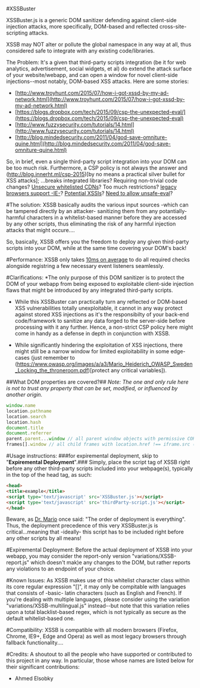 #XSSBuster

XSSBuster.js is a generic DOM sanitizer defending against client-side injection attacks, more specifically, DOM-based and reflected cross-site-scripting attacks.

XSSB may NOT alter or pollute the global namespace in any way at all, thus considered safe to integrate with any existing code/libraries.

The Problem:
It's a given that third-party scripts integration (be it for web analytics, advertisement, social widgets, et al) do extend the attack surface of your website/webapp, and can open a window for novel client-side injections--most notably, DOM-based XSS attacks. Here are some stories:
* [http://www.troyhunt.com/2015/07/how-i-got-xssd-by-my-ad-network.html](http://www.troyhunt.com/2015/07/how-i-got-xssd-by-my-ad-network.html)
* [https://blogs.dropbox.com/tech/2015/09/csp-the-unexpected-eval/](https://blogs.dropbox.com/tech/2015/09/csp-the-unexpected-eval)
* [http://www.fuzzysecurity.com/tutorials/14.html](http://www.fuzzysecurity.com/tutorials/14.html)
* [http://blog.mindedsecurity.com/2011/04/god-save-omniture-quine.html](http://blog.mindedsecurity.com/2011/04/god-save-omniture-quine.html)

So, in brief, even a single third-party script integration into your DOM can be too much risk. Furthermore, a CSP policy is not always the answer and (http://blog.innerht.ml/csp-2015)[by no means a practical silver bullet for XSS attacks]; ...breaks integrated libraries? Requiring non-trivial code changes? [Unsecure whitelisted CDNs](https://github.com/cure53/XSSChallengeWiki/wiki/H5SC-Minichallenge-3:-%22Sh*t,-it's-CSP!%22)? Too much restrictions? [legacy browsers support -IE-](http://caniuse.com/csp)? [Potential XSSIs](https://www.kittenpics.org/wp-content/uploads/2015/11/blackhat-eu-15.pdf)? [Need to allow unsafe-eval](https://blogs.dropbox.com/tech/2015/09/csp-the-unexpected-eval)?

#The solution:
XSSB basically audits the various input sources -which can be tampered directly by an attacker- sanitizing them from any potantially-harmful characters in a whitelist-based manner before they are accessed by any other scripts, thus eliminating the risk of any harmful injection attacks that might occure....

So, basically, XSSB offers you the freedom to deploy any given third-party scripts into your DOM, while at the same time covering your DOM's back!

#Performance:
XSSB only takes [10ms on average](/tests/perf) to do all required checks alongside registring a few necessary event listeners seamlessly.

#Clarifications:
*The only purpose of this DOM sanitizer is to protect the DOM of your webapp from being exposed to exploitable client-side injection flaws that might be introduced by any integrated third-party scripts.

* While this XSSBuster can practically turn any reflected or DOM-based XSS vulnerabilities totally unexploitable, it cannot in any way protect against stored XSS injections as it's the responsibilty of your back-end code/framework to sanitize any data forged to the server-side before processing with it any further. Hence, a non-strict CSP policy here might come in handy as a defense in depth in conjunction with XSSB.

* While significantly hindering the exploitation of XSS injections, there might still be a narrow window for limited exploitability in some edge-cases (just remember to (https://www.owasp.org/images/a/a3/Mario_Heiderich_OWASP_Sweden_Locking_the_throneroom.pdf)[protect any critical variables]).

##What DOM properties are covered?##
*Note: The one and only rule here is not to trust any property that can be set, modified, or influenced by another origin.*
```javascript
window.name
location.pathname
location.search
location.hash
document.title
document.referrer
parent.parent...window // all parent window objects with permissive CORS
frames[].window // all child frames with location.href !== iframe.src (or those from a different origin)
```

#Usage instructions:
###for expiremental deployment, skip to "**Expiremental Deployment**".###
Simply, place the script tag of XSSB right before any other third-party scripts included into your webpage(s), typically in the top of the head tag, as such:
```html
<head>
<title>example</title>
<script type='text/javascript' src='XSSBuster.js'></script>
<script type='text/javascript' src='thirdParty-script.js'></script>
</head>
```

Beware, as [Dr. Mario](https://twitter.com/0x6D6172696F) once said: "The order of deployment is everything". Thus, the deployment precedence of this very XSSBuster.js is critical...meaning that -ideally- this script has to be included right before any other scripts by all means!

#Expiremental Deployment:
Before the actual deployment of XSSB into your webapp, you may consider the report-only version "variations/XSSB-report.js" which doesn't mak)e any changes to the DOM, but rather reports any violations to an endpoint of your choice.

#Known Issues:
As XSSB makes use of this whitelist character class within its core regular expression "[]", it may only be compitable with languages that consists of -basic- latin characters (such as English and French). If you're dealing with multiple languages, please consider using the variation "variations/XSSB-multilingual.js" instead--but note that this variation relies upon a total blacklist-based regex, which is not typically as secure as the default whitelist-based one.

#Compatibility:
XSSB is compatible with all modern browsers (Firefox, Chrome, IE9+, Edge and Opera) as well as most legacy browsers through fallback functionality....

#Credits:
A shoutout to all the people who have supported or contributed to this project in any way. In particular, those whose names are listed below for their significant contributions:
* Ahmed Elsobky
